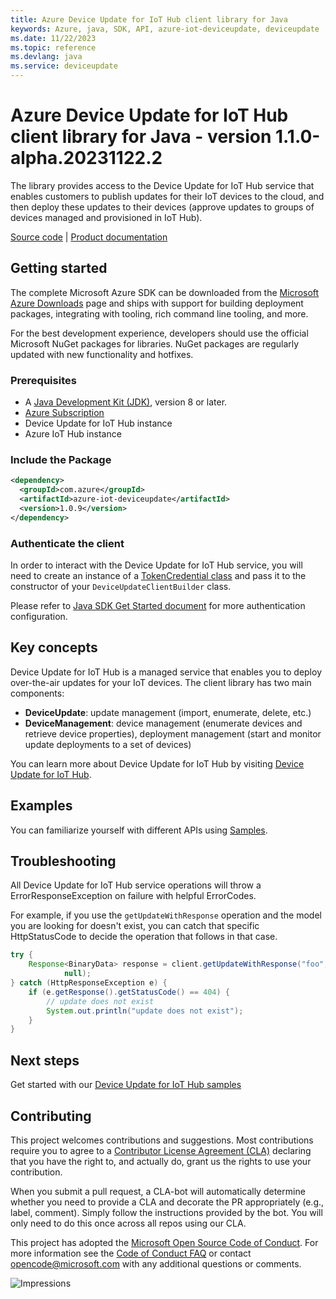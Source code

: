 ```yaml
---
title: Azure Device Update for IoT Hub client library for Java
keywords: Azure, java, SDK, API, azure-iot-deviceupdate, deviceupdate
ms.date: 11/22/2023
ms.topic: reference
ms.devlang: java
ms.service: deviceupdate
---
```

# Azure Device Update for IoT Hub client library for Java - version 1.1.0-alpha.20231122.2 


The library provides access to the Device Update for IoT Hub service that enables customers to publish updates for their IoT devices to the cloud, and then deploy these updates to their devices (approve updates to groups of devices managed and provisioned in IoT Hub).

  [Source code](https://github.com/Azure/azure-sdk-for-java/tree/main/sdk/deviceupdate/azure-iot-deviceupdate/src) | [Product documentation](/azure/iot-hub-device-update/understand-device-update)

## Getting started

The complete Microsoft Azure SDK can be downloaded from the [Microsoft Azure Downloads](https://azure.microsoft.com/downloads/?sdk=java) page and ships with support for building deployment packages, integrating with tooling, rich command line tooling, and more.

For the best development experience, developers should use the official Microsoft NuGet packages for libraries. NuGet packages are regularly updated with new functionality and hotfixes.

### Prerequisites

- A [Java Development Kit (JDK)][jdk_link], version 8 or later.
- [Azure Subscription][azure_subscription]
- Device Update for IoT Hub instance
- Azure IoT Hub instance

### Include the Package

[//]: # ({x-version-update-start;com.azure:azure-iot-deviceupdate;current})
```xml
<dependency>
  <groupId>com.azure</groupId>
  <artifactId>azure-iot-deviceupdate</artifactId>
  <version>1.0.9</version>
</dependency>
```
[//]: # ({x-version-update-end})

### Authenticate the client

In order to interact with the Device Update for IoT Hub service, you will need to create an instance of a [TokenCredential class](/java/api/com.azure.core.credential.tokencredential?view=azure-java-stable) and pass it to the constructor of your `DeviceUpdateClientBuilder` class.

Please refer to [Java SDK Get Started document](/azure/developer/java/sdk/get-started#set-up-authentication) for more authentication configuration.

## Key concepts

Device Update for IoT Hub is a managed service that enables you to deploy over-the-air updates for your IoT devices. The client library has two main components:

- **DeviceUpdate**: update management (import, enumerate, delete, etc.)
- **DeviceManagement**: device management (enumerate devices and retrieve device properties), deployment management (start and monitor update deployments to a set of devices)

You can learn more about Device Update for IoT Hub by visiting [Device Update for IoT Hub](https://github.com/azure/iot-hub-device-update).

## Examples

You can familiarize yourself with different APIs using [Samples](https://github.com/Azure/azure-sdk-for-java/tree/main/sdk/deviceupdate/azure-iot-deviceupdate/src/samples).

## Troubleshooting

All Device Update for IoT Hub service operations will throw a ErrorResponseException on failure with helpful ErrorCodes.

For example, if you use the `getUpdateWithResponse` operation and the model you are looking for doesn't exist, you can catch that specific HttpStatusCode to decide the operation that follows in that case.


``` java com.azure.iot.deviceupdate.DeviceUpdateClient.notfound
try {
    Response<BinaryData> response = client.getUpdateWithResponse("foo", "bar", "0.0.0.1",
            null);
} catch (HttpResponseException e) {
    if (e.getResponse().getStatusCode() == 404) {
        // update does not exist
        System.out.println("update does not exist");
    }
}
```

## Next steps

Get started with our [Device Update for IoT Hub samples](https://github.com/Azure/azure-sdk-for-java/tree/main/sdk/deviceupdate/azure-iot-deviceupdate/src/samples)

## Contributing

This project welcomes contributions and suggestions. Most contributions require you to agree to a [Contributor License Agreement (CLA)][cla] declaring that you have the right to, and actually do, grant us the rights to use your contribution.

When you submit a pull request, a CLA-bot will automatically determine whether you need to provide a CLA and decorate the PR appropriately (e.g., label, comment). Simply follow the instructions provided by the bot. You will only need to do this once across all repos using our CLA.

This project has adopted the [Microsoft Open Source Code of Conduct][coc]. For more information see the [Code of Conduct FAQ][coc_faq] or contact [opencode@microsoft.com][coc_contact] with any additional questions or comments.

<!-- LINKS -->
[azure_subscription]: https://azure.microsoft.com/free
[jdk_link]: /java/azure/jdk/?view=azure-java-stable
[cla]: https://cla.microsoft.com
[coc]: https://opensource.microsoft.com/codeofconduct/
[coc_faq]: https://opensource.microsoft.com/codeofconduct/faq/
[coc_contact]: mailto:opencode@microsoft.com

![Impressions](https://azure-sdk-impressions.azurewebsites.net/api/impressions/azure-sdk-for-java%2Fsdk%2Fdeviceupdate%2Fazure-iot-deviceupdate%2FREADME.png)

